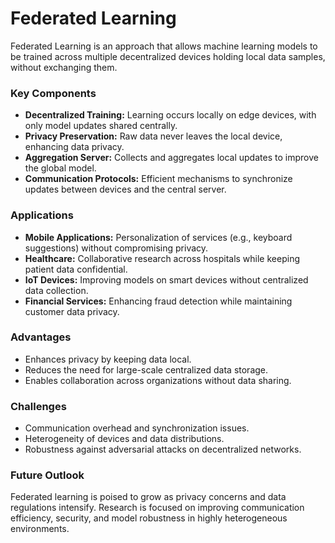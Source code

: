 # Federated Learning

Federated Learning is an approach that allows machine learning models to be trained across multiple decentralized devices holding local data samples, without exchanging them.

### Key Components
- **Decentralized Training:** Learning occurs locally on edge devices, with only model updates shared centrally.
- **Privacy Preservation:** Raw data never leaves the local device, enhancing data privacy.
- **Aggregation Server:** Collects and aggregates local updates to improve the global model.
- **Communication Protocols:** Efficient mechanisms to synchronize updates between devices and the central server.

### Applications
- **Mobile Applications:** Personalization of services (e.g., keyboard suggestions) without compromising privacy.
- **Healthcare:** Collaborative research across hospitals while keeping patient data confidential.
- **IoT Devices:** Improving models on smart devices without centralized data collection.
- **Financial Services:** Enhancing fraud detection while maintaining customer data privacy.

### Advantages
- Enhances privacy by keeping data local.
- Reduces the need for large-scale centralized data storage.
- Enables collaboration across organizations without data sharing.

### Challenges
- Communication overhead and synchronization issues.
- Heterogeneity of devices and data distributions.
- Robustness against adversarial attacks on decentralized networks.

### Future Outlook
Federated learning is poised to grow as privacy concerns and data regulations intensify. Research is focused on improving communication efficiency, security, and model robustness in highly heterogeneous environments.
